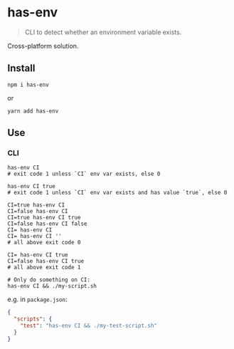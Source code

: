 # has-env
> CLI to detect whether an environment variable exists.

Cross-platform solution.

## Install
```
npm i has-env
```
or
```
yarn add has-env
```

## Use
### CLI
```
has-env CI
# exit code 1 unless `CI` env var exists, else 0

has-env CI true
# exit code 1 unless `CI` env var exists and has value `true`, else 0

CI=true has-env CI
CI=false has-env CI
CI=true has-env CI true
CI=false has-env CI false
CI= has-env CI
CI= has-env CI ''
# all above exit code 0

CI= has-env CI true
CI=false has-env CI true
# all above exit code 1

# Only do something on CI:
has-env CI && ./my-script.sh
```
e.g. in `package.json`:
```json
{
  "scripts": {
    "test": "has-env CI && ./my-test-script.sh"
  }
}
```
